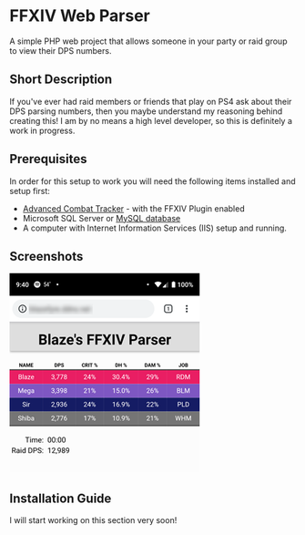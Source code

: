 # FFXIV Web Parser

A simple PHP web project that allows someone in your party or raid group to view their DPS numbers.

## Short Description

If you've ever had raid members or friends that play on PS4 ask about their DPS parsing numbers, then you maybe understand my reasoning behind creating this! I am by no means a high level developer, so this is definitely a work in progress.

## Prerequisites

In order for this setup to work you will need the following items installed and setup first:

* [Advanced Combat Tracker](https://advancedcombattracker.com/download.php) - with the FFXIV Plugin enabled
* Microsoft SQL Server or [MySQL database](https://dev.mysql.com/downloads/installer/)
* A computer with Internet Information Services (IIS) setup and running.

## Screenshots

![Mobile Webpage](https://raw.githubusercontent.com/Blazefyre0385/XIVWebParser/master/screenshots/mobilewebpage.png)

## Installation Guide

I will start working on this section very soon!
